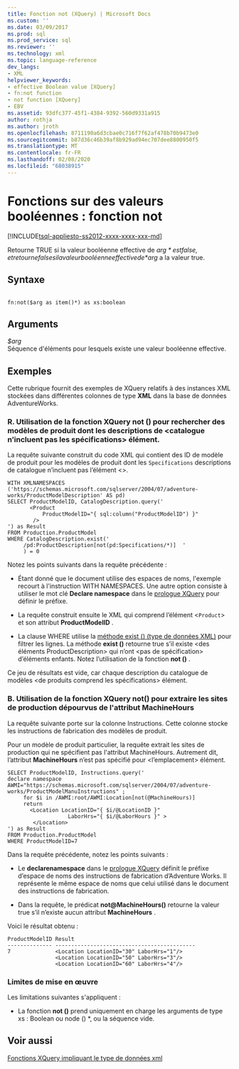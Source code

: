 ```yaml
---
title: Fonction not (XQuery) | Microsoft Docs
ms.custom: ''
ms.date: 03/09/2017
ms.prod: sql
ms.prod_service: sql
ms.reviewer: ''
ms.technology: xml
ms.topic: language-reference
dev_langs:
- XML
helpviewer_keywords:
- effective Boolean value [XQuery]
- fn:not function
- not function [XQuery]
- EBV
ms.assetid: 93dfc377-45f1-4384-9392-560d9331a915
author: rothja
ms.author: jroth
ms.openlocfilehash: 8711190a6d3cbae0c716f7f62af478b70b9473e0
ms.sourcegitcommit: b87d36c46b39af8b929ad94ec707dee8800950f5
ms.translationtype: MT
ms.contentlocale: fr-FR
ms.lasthandoff: 02/08/2020
ms.locfileid: "68038915"
---
```

# <a name="functions-on-boolean-values---not-function"></a>Fonctions sur des valeurs booléennes : fonction not 
[!INCLUDE[tsql-appliesto-ss2012-xxxx-xxxx-xxx-md](../includes/tsql-appliesto-ss2012-xxxx-xxxx-xxx-md.md)]

  Retourne TRUE si la valeur booléenne effective de *$arg* est false, et retourne false si la valeur booléenne effective de *$arg* a la valeur true.  
  
## <a name="syntax"></a>Syntaxe  
  
```  
  
fn:not($arg as item()*) as xs:boolean  
```  
  
## <a name="arguments"></a>Arguments  
 *$arg*  
 Séquence d'éléments pour lesquels existe une valeur booléenne effective.  
  
## <a name="examples"></a>Exemples  
 Cette rubrique fournit des exemples de XQuery relatifs à des instances XML stockées dans différentes colonnes de type **XML** dans la base de données AdventureWorks.  
  
### <a name="a-using-the-not-xquery-function-to-find-product-models-whose-catalog-descriptions-do-not-include-the-specifications-element"></a>R. Utilisation de la fonction XQuery not () pour rechercher des modèles de produit dont les descriptions de \<catalogue n’incluent pas les spécifications> élément.  
 La requête suivante construit du code XML qui contient des ID de modèle de produit pour les modèles de produit dont les `Specifications` descriptions de catalogue n’incluent pas l’élément <>.  
  
```  
WITH XMLNAMESPACES ('https://schemas.microsoft.com/sqlserver/2004/07/adventure-works/ProductModelDescription' AS pd)  
SELECT ProductModelID, CatalogDescription.query('  
       <Product   
           ProductModelID="{ sql:column("ProductModelID") }"  
        />  
') as Result  
FROM Production.ProductModel  
WHERE CatalogDescription.exist('  
     /pd:ProductDescription[not(pd:Specifications/*)]  '  
     ) = 0  
```  
  
 Notez les points suivants dans la requête précédente :  
  
-   Étant donné que le document utilise des espaces de noms, l'exemple recourt à l'instruction WITH NAMESPACES. Une autre option consiste à utiliser le mot clé **Declare namespace** dans le [prologue XQuery](../xquery/modules-and-prologs-xquery-prolog.md) pour définir le préfixe.  
  
-   La requête construit ensuite le XML qui comprend l’élément <`Product`> et son attribut **ProductModelID** .  
  
-   La clause WHERE utilise la [méthode exist () (type de données XML)](../t-sql/xml/exist-method-xml-data-type.md) pour filtrer les lignes. La méthode **exist ()** retourne true s’il existe \<des éléments ProductDescription> qui n’ont \<pas de spécification> d’éléments enfants. Notez l’utilisation de la fonction **not ()** .  
  
 Ce jeu de résultats est vide, car chaque description du catalogue de modèles \<de produits comprend les spécifications> élément.  
  
### <a name="b-using-the-not-xquery-function-to-retrieve-work-center-locations-that-do-not-have-a-machinehours-attribute"></a>B. Utilisation de la fonction XQuery not() pour extraire les sites de production dépourvus de l'attribut MachineHours  
 La requête suivante porte sur la colonne Instructions. Cette colonne stocke les instructions de fabrication des modèles de produit.  
  
 Pour un modèle de produit particulier, la requête extrait les sites de production qui ne spécifient pas l'attribut MachineHours. Autrement dit, l’attribut **MachineHours** n’est pas spécifié pour \<l’emplacement> élément.  
  
```  
SELECT ProductModelID, Instructions.query('  
declare namespace AWMI="https://schemas.microsoft.com/sqlserver/2004/07/adventure-works/ProductModelManuInstructions" ;  
     for $i in /AWMI:root/AWMI:Location[not(@MachineHours)]  
     return  
       <Location LocationID="{ $i/@LocationID }"   
                   LaborHrs="{ $i/@LaborHours }" >  
        </Location>  
') as Result  
FROM Production.ProductModel  
WHERE ProductModelID=7   
```  
  
 Dans la requête précédente, notez les points suivants :  
  
-   Le **declarenamespace** dans le [prologue XQuery](../xquery/modules-and-prologs-xquery-prolog.md) définit le préfixe d’espace de noms des instructions de fabrication d’Adventure Works. Il représente le même espace de noms que celui utilisé dans le document des instructions de fabrication.  
  
-   Dans la requête, le prédicat **not@MachineHours()** retourne la valeur true s’il n’existe aucun attribut **MachineHours** .  
  
 Voici le résultat obtenu :  
  
```  
ProductModelID Result   
-------------- --------------------------------------------  
7              <Location LocationID="30" LaborHrs="1"/>  
               <Location LocationID="50" LaborHrs="3"/>  
               <Location LocationID="60" LaborHrs="4"/>  
```  
  
### <a name="implementation-limitations"></a>Limites de mise en œuvre  
 Les limitations suivantes s'appliquent :  
  
-   La fonction **not ()** prend uniquement en charge les arguments de type xs : Boolean ou node () *, ou la séquence vide.  
  
## <a name="see-also"></a>Voir aussi  
 [Fonctions XQuery impliquant le type de données xml](../xquery/xquery-functions-against-the-xml-data-type.md)  
  
  
